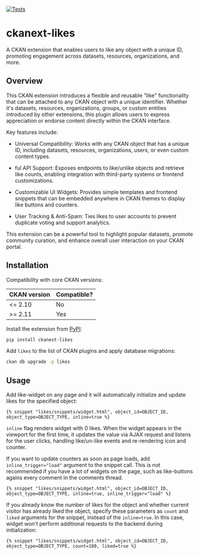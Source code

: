 [![Tests](https://github.com//ckanext-likes/workflows/tests.yml/badge.svg)](https://github.com//ckanext-likes/actions/workflows/test.yml)

# ckanext-likes

A CKAN extension that enables users to like any object with a unique ID,
promoting engagement across datasets, resources, organizations, and more.

## Overview

This CKAN extension introduces a flexible and reusable "like" functionality
that can be attached to any CKAN object with a unique identifier. Whether it's
datasets, resources, organizations, groups, or custom entities introduced by
other extensions, this plugin allows users to express appreciation or endorse
content directly within the CKAN interface.

Key features include:

* Universal Compatibility: Works with any CKAN object that has a unique ID,
  including datasets, resources, organizations, users, or even custom content
  types.

* ful API Support: Exposes endpoints to like/unlike objects and retrieve like
  counts, enabling integration with third-party systems or frontend
  customizations.

* Customizable UI Widgets: Provides simple templates and frontend snippets that
  can be embedded anywhere in CKAN themes to display like buttons and counters.

* User Tracking & Anti-Spam: Ties likes to user accounts to prevent duplicate
  voting and support analytics.


This extension can be a powerful tool to highlight popular datasets, promote
community curation, and enhance overall user interaction on your CKAN portal.

## Installation

Compatibility with core CKAN versions:

| CKAN version | Compatible? |
|--------------|-------------|
| <= 2.10      | No          |
| >= 2.11      | Yes         |


Install the extension from [PyPI](https://pypi.org/project/ckanext-likes):

```sh
pip install ckanext-likes
```

Add `likes` to the list of CKAN plugins and apply database migrations:

```sh
ckan db upgrade -p likes
```


## Usage

Add like-widget on any page and it will automatically initialize and update
likes for the specified object:

```jinja
{% snippet "likes/snippets/widget.html", object_id=OBJECT_ID, object_type=OBJECT_TYPE, inline=true %}
```

`inline` flag renders widget with 0 likes. When the widget appears in the
viewport for the first time, it updates the value via AJAX request and listens
for the user clicks, handling like/un-like events and re-rendering icon and
counter.

If you want to update counters as soon as page loads, add
`inline_trigger="load"` argument to the snippet call. This is not recommended
if you have a lot of widgets on the page, such as like-buttons agains every
comment in the comments thread.

```jinja
{% snippet "likes/snippets/widget.html", object_id=OBJECT_ID, object_type=OBJECT_TYPE, inline=true, inline_trigger="load" %}
```

If you already know the number of likes for the object and whether current
visitor has already liked the object, specify these parameters as `count` and
`liked` arguments for the snippet, instead of the `inline=true`. In this case,
widget won't perform additional requests to the backend during initialization:

```jinja
{% snippet "likes/snippets/widget.html", object_id=OBJECT_ID, object_type=OBJECT_TYPE, count=100, liked=true %}
```
